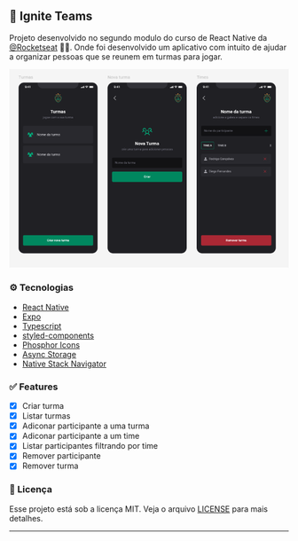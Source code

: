 ## 📱 Ignite Teams

Projeto desenvolvido no segundo modulo do curso de React Native da [@Rocketseat](https://www.rocketseat.com.br/) 💜🚀. Onde foi desenvolvido um aplicativo com intuito de ajudar a organizar pessoas que se reunem em turmas para jogar.

![cover](.github/printscreen.png)

### ⚙️ Tecnologias

* [React Native](https://reactnative.dev/)
* [Expo](https://expo.dev/)
* [Typescript](https://www.typescriptlang.org/)
* [styled-components](https://styled-components.com/)
* [Phosphor Icons](https://phosphoricons.com/)
* [Async Storage](https://github.com/react-native-async-storage/async-storage)
* [Native Stack Navigator](https://reactnavigation.org/docs/native-stack-navigator/)

### ✅ Features

-   [X]  Criar turma
-   [X]  Listar turmas
-   [X]  Adiconar participante a uma turma
-   [X]  Adiconar participante a um time
-   [X]  Listar participantes filtrando por time
-   [X]  Remover participante
-   [X]  Remover turma

### 📝 Licença

Esse projeto está sob a licença MIT. Veja o arquivo [LICENSE](LICENSE) para mais detalhes.

---